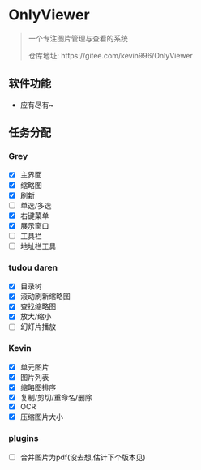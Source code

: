 # OnlyViewer
> 一个专注图片管理与查看的系统
> <p>仓库地址: https://gitee.com/kevin996/OnlyViewer

## 软件功能
- 应有尽有~

## 任务分配
### Grey
- [x] 主界面
- [x] 缩略图
- [x] 刷新
- [ ] 单选/多选
- [x] 右键菜单
- [x] 展示窗口
- [ ] 工具栏
- [ ] 地址栏工具

### tudou daren 
- [x] 目录树
- [x] 滚动刷新缩略图
- [x] 查找缩略图
- [x] 放大/缩小
- [ ] 幻灯片播放

### Kevin
- [x] 单元图片
- [x] 图片列表
- [x] 缩略图排序
- [x] 复制/剪切/重命名/删除
- [x] OCR
- [x] 压缩图片大小

### plugins
- [ ] 合并图片为pdf(没去想,估计下个版本见)